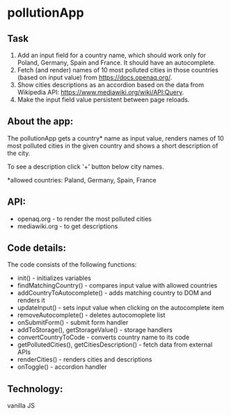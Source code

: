 # pollutionApp

## Task

1.	Add an input field for a country name, which should work only for Poland, Germany, Spain and France. It should have an autocomplete.
2.	Fetch (and render) names of 10 most polluted cities in those countries (based on input value) from https://docs.openaq.org/.
3.	Show cities descriptions as an accordion based on the data from Wikipedia API: https://www.mediawiki.org/wiki/API:Query.
4.	Make the input field value persistent between page reloads.

## About the app:
The pollutionApp gets a country* name as input value, renders names of 10 most polluted cities in the given country and shows a short description of the city.

To see a description click '+' button below city names.

*allowed countries: Paland, Germany, Spain, France

## API:
- openaq.org - to render the most polluted cities
- mediawiki.org - to get descriptions

## Code details:
The code consists of the following functions:
- init() - initializes variables
- findMatchingCountry() - compares input value with allowed countries
- addCountryToAutocomplete() - adds matching country to DOM and renders it
- updateInput() - sets input value when clicking on the autocomplete item
- removeAutocomplete() - deletes autocomoplete list
- onSubmitForm() - submit form handler
- addToStorage(), getStorageValue() - storage handlers
- convertCountryToCode - converts country name to its code
- getPollutedCities(), getCitiesDescription() - fetch data from external APIs
- renderCities() - renders cities and descriptions
- onToggle() - accordion handler

## Technology:
vanilla JS


